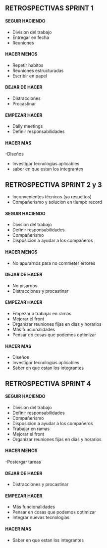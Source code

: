 ## RETROSPECTIVAS SPRINT 1

#### SEGUIR HACIENDO
 - Division del trabajo
 - Entregar en fecha
 - Reuniones
 

#### HACER MENOS
- Repetir habitos
- Reuniones estructuradas
- Escribir en papel


#### DEJAR DE HACER
- Distracciones
- Procastinar 


#### EMPEZAR HACER
- Daily meetings
- Definir responsabilidades


#### HACER MAS
-Diseños
- Investigar tecnologias aplicables 
- saber en que estan los integrantes




## RETROSPECTIVA SPRINT 2 y 3
- Inconvenientes técnicos (ya resueltos)
- Compañerismo y solucion en tiempo record

#### SEGUIR HACIENDO
 - Division del trabajo
 - Definir responsabilidades
 - Compañerismo
 - Disposicion a ayudar a los compañeros

#### HACER MENOS
- No apurarnos para no commeter errores

#### DEJAR DE HACER
- No pisarnos
- Distracciones y procastinar

#### EMPEZAR HACER
- Empezar a trabajar en ramas
- Mejorar el front
- Organizar reuniones fijas en dias y horarios
- Más funcionalidades
- Pensar eb cosas que podemos optimizar

#### HACER MAS
- Diseños
- Investigar tecnologias aplicables 
- Saber en que estan los integrantes

## RETROSPECTIVA SPRINT 4

#### SEGUIR HACIENDO
 - Division del trabajo
 - Definir responsabilidades
 - Compañerismo
 - Disposicion a ayudar a los compañeros
 - Trabajar en ramas
 - Mejorar el front
 - Organizar reuniones fijas en dias y horarios

#### HACER MENOS
 -Postergar tareas

#### DEJAR DE HACER
- Distracciones y procastinar

#### EMPEZAR HACER
- Más funcionalidades
- Pensar en cosas que podemos optimizar
- Integrar nuevas tecnologías

#### HACER MAS
- Saber en que estan los integrantes



